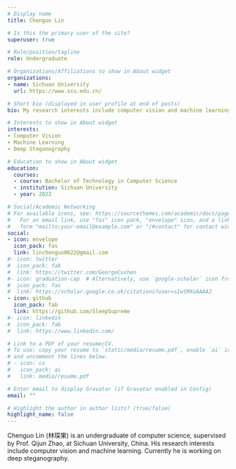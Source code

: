 ```yaml
---
# Display name
title: Chenguo Lin

# Is this the primary user of the site?
superuser: true

# Role/position/tagline
role: Undergraduate

# Organizations/Affiliations to show in About widget
organizations:
- name: Sichuan University
  url: https://www.scu.edu.cn/

# Short bio (displayed in user profile at end of posts)
bio: My research interests include computer vision and machine learning.

# Interests to show in About widget
interests:
- Computer Vision
- Machine Learning
- Deep Steganography

# Education to show in About widget
education:
  courses:
  - course: Bachelor of Technology in Computer Science
  - institution: Sichuan University
  - year: 2022

# Social/Academic Networking
# For available icons, see: https://sourcethemes.com/academic/docs/page-builder/#icons
#   For an email link, use "fas" icon pack, "envelope" icon, and a link in the
#   form "mailto:your-email@example.com" or "/#contact" for contact widget.
social:
- icon: envelope
  icon_pack: fas
  link: linchenguo0622@gmail.com
#- icon: twitter
#  icon_pack: fab
#  link: https://twitter.com/GeorgeCushen
#- icon: graduation-cap  # Alternatively, use `google-scholar` icon from `ai` icon pack
#  icon_pack: fas
#  link: https://scholar.google.co.uk/citations?user=sIwtMXoAAAAJ
- icon: github
  icon_pack: fab
  link: https://github.com/SleepSupreme
#- icon: linkedin
#  icon_pack: fab
#  link: https://www.linkedin.com/

# Link to a PDF of your resume/CV.
# To use: copy your resume to `static/media/resume.pdf`, enable `ai` icons in `params.toml`, 
# and uncomment the lines below.
# - icon: cv
#   icon_pack: ai
#   link: media/resume.pdf

# Enter email to display Gravatar (if Gravatar enabled in Config)
email: ""

# Highlight the author in author lists? (true/false)
highlight_name: false
---
```


Chenguo Lin (林琛果) is an undergraduate of computer science, supervised by Prof. Qijun Zhao, at Sichuan University, China. His research interests include computer vision and machine learning. Currently he is working on deep steganography.
